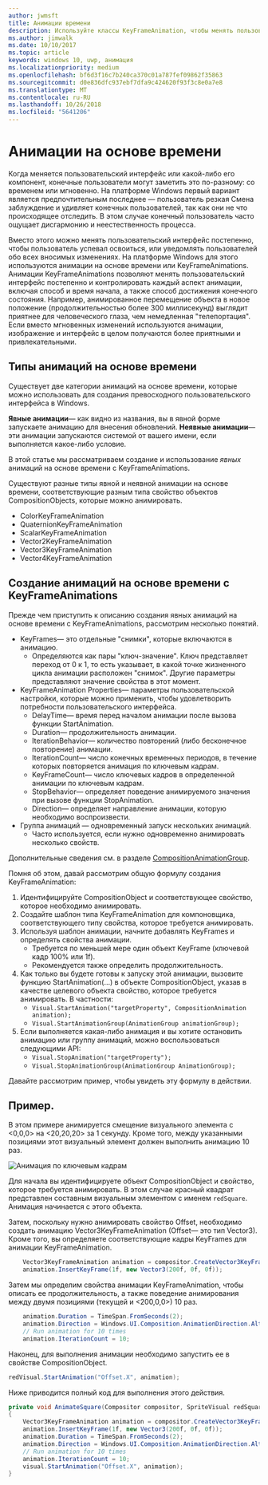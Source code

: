 ```yaml
---
author: jwmsft
title: Анимации времени
description: Используйте классы KeyFrameAnimation, чтобы менять пользовательский интерфейс во времени.
ms.author: jimwalk
ms.date: 10/10/2017
ms.topic: article
keywords: windows 10, uwp, анимация
ms.localizationpriority: medium
ms.openlocfilehash: bf6d3f16c7b240ca370c01a787fef09862f35863
ms.sourcegitcommit: d0e836dfc937ebf7dfa9c424620f93f3c8e0a7e8
ms.translationtype: MT
ms.contentlocale: ru-RU
ms.lasthandoff: 10/26/2018
ms.locfileid: "5641206"
---
```

# <a name="time-based-animations"></a>Анимации на основе времени

Когда меняется пользовательский интерфейс или какой-либо его компонент, конечные пользователи могут заметить это по-разному: со временем или мгновенно. На платформе Windows первый вариант является предпочтительным последнее — пользователь резкая Смена заблуждение и удивляет конечных пользователей, так как они не что происходящее отследить. В этом случае конечный пользователь часто ощущает дисгармонию и неестественность процесса.

Вместо этого можно менять пользовательский интерфейс постепенно, чтобы пользователь успевал освоиться, или уведомлять пользователей обо всех вносимых изменениях. На платформе Windows для этого используются анимации на основе времени или KeyFrameAnimations. Анимации KeyFrameAnimations позволяют менять пользовательский интерфейс постепенно и контролировать каждый аспект анимации, включая способ и время начала, а также способ достижения конечного состояния. Например, анимированное перемещение объекта в новое положение (продолжительностью более 300 миллисекунд) выглядит приятнее для человеческого глаза, чем немедленная "телепортация". Если вместо мгновенных изменений используются анимации, изображение и интерфейс в целом получаются более приятными и привлекательными.

## <a name="types-of-time-based-animations"></a>Типы анимаций на основе времени

Существует две категории анимаций на основе времени, которые можно использовать для создания превосходного пользовательского интерфейса в Windows.

**Явные анимации**— как видно из названия, вы в явной форме запускаете анимацию для внесения обновлений.
**Неявные анимации**— эти анимации запускаются системой от вашего имени, если выполняется какое-либо условие.

В этой статье мы рассматриваем создание и использование _явных_ анимаций на основе времени с KeyFrameAnimations.

Существуют разные типы явной и неявной анимации на основе времени, соответствующие разным типа свойство объектов CompositionObjects, которые можно анимировать.

- ColorKeyFrameAnimation
- QuaternionKeyFrameAnimation
- ScalarKeyFrameAnimation
- Vector2KeyFrameAnimation
- Vector3KeyFrameAnimation
- Vector4KeyFrameAnimation

## <a name="create-time-based-animations-with-keyframeanimations"></a>Создание анимаций на основе времени с KeyFrameAnimations

Прежде чем приступить к описанию создания явных анимаций на основе времени с KeyFrameAnimations, рассмотрим несколько понятий.

- KeyFrames— это отдельные "снимки", которые включаются в анимацию.
  - Определяются как пары "ключ-значение". Ключ представляет переход от 0 к 1, то есть указывает, в какой точке жизненного цикла анимации расположен "снимок". Другие параметры представляют значение свойства в этот момент.
- KeyFrameAnimation Properties— параметры пользовательской настройки, которые можно применить, чтобы удовлетворить потребности пользовательского интерфейса.
  - DelayTime— время перед началом анимации после вызова функции StartAnimation.
  - Duration— продолжительность анимации.
  - IterationBehavior— количество повторений (либо бесконечное повторение) анимации.
  - IterationCount— число конечных временных периодов, в течение которых повторяется анимация по ключевым кадрам.
  - KeyFrameCount— число ключевых кадров в определенной анимации по ключевым кадрам.
  - StopBehavior— определяет поведение анимируемого значения при вызове функции StopAnimation.
  - Direction— определяет направление анимации, которую необходимо воспроизвести.
- Группа анимаций — одновременный запуск нескольких анимаций.
  - Часто используется, если нужно одновременно анимировать несколько свойств.

Дополнительные сведения см. в разделе [CompositionAnimationGroup](https://docs.microsoft.com/uwp/api/windows.ui.composition.compositionanimationgroup).

Помня об этом, давай рассмотрим общую формулу создания KeyFrameAnimation:

1. Идентифицируйте CompositionObject и соответствующее свойство, которое необходимо анимировать.
1. Создайте шаблон типа KeyFrameAnimation для компоновщика, соответствующего типу свойства, которое требуется анимировать.
1. Используя шаблон анимации, начните добавлять KeyFrames и определять свойства анимации.
    - Требуется по меньшей мере один объект KeyFrame (ключевой кадр 100% или 1f).
    - Рекомендуется также определить продолжительность.
1. Как только вы будете готовы к запуску этой анимации, вызовите функцию StartAnimation(…) в объекте CompositionObject, указав в качестве целевого объекта свойство, которое требуется анимировать. В частности:
    - `Visual.StartAnimation("targetProperty", CompositionAnimation animation);`
    - `Visual.StartAnimationGroup(AnimationGroup animationGroup);`
1. Если выполняется какая-либо анимация и вы хотите остановить анимацию или группу анимаций, можно воспользоваться следующими API:
    - `Visual.StopAnimation("targetProperty");`
    - `Visual.StopAnimationGroup(AnimationGroup AnimationGroup);`

Давайте рассмотрим пример, чтобы увидеть эту формулу в действии.

## <a name="example"></a>Пример.

В этом примере анимируется смещение визуального элемента с <0,0,0> на <20,20,20> за 1 секунду. Кроме того, между указанными позициями этот визуальный элемент должен выполнить анимацию 10 раз.

![Анимация по ключевым кадрам](images/animation/animated-rectangle.gif)

Для начала вы идентифицируете объект CompositionObject и свойство, которое требуется анимировать. В этом случае красный квадрат представлен составным визуальным элементом с именем `redSquare`. Анимация начинается с этого объекта.

Затем, поскольку нужно анимировать свойство Offset, необходимо создать анимацию Vector3KeyFrameAnimation (Offset— это тип Vector3). Кроме того, вы определяете соответствующие кадры KeyFrames для анимации KeyFrameAnimation.

```csharp
    Vector3KeyFrameAnimation animation = compositor.CreateVector3KeyFrameAnimation();
    animation.InsertKeyFrame(1f, new Vector3(200f, 0f, 0f));
```

Затем мы определим свойства анимации KeyFrameAnimation, чтобы описать ее продолжительность, а также поведение анимирования между двумя позициями (текущей и <200,0,0>) 10 раз.

```csharp
    animation.Duration = TimeSpan.FromSeconds(2);
    animation.Direction = Windows.UI.Composition.AnimationDirection.Alternate;
    // Run animation for 10 times
    animation.IterationCount = 10;
```

Наконец, для выполнения анимации необходимо запустить ее в свойстве CompositionObject.

```csharp
redVisual.StartAnimation("Offset.X", animation);
```

Ниже приводится полный код для выполнения этого действия.

```csharp
private void AnimateSquare(Compositor compositor, SpriteVisual redSquare)
{ 
    Vector3KeyFrameAnimation animation = compositor.CreateVector3KeyFrameAnimation();
    animation.InsertKeyFrame(1f, new Vector3(200f, 0f, 0f));
    animation.Duration = TimeSpan.FromSeconds(2);
    animation.Direction = Windows.UI.Composition.AnimationDirection.Alternate;
    // Run animation for 10 times
    animation.IterationCount = 10;
    visual.StartAnimation("Offset.X", animation);
} 
```
